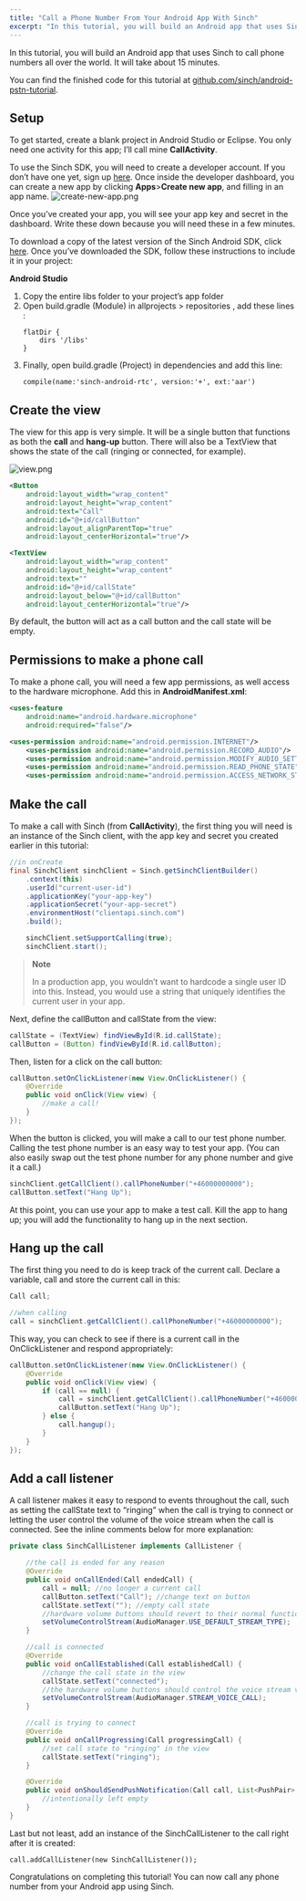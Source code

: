```yaml
---
title: "Call a Phone Number From Your Android App With Sinch"
excerpt: "In this tutorial, you will build an Android app that uses Sinch to call phone numbers all over the world. It will take about 15 minutes."
---
```

In this tutorial, you will build an Android app that uses Sinch to call phone numbers all over the world. It will take about 15 minutes.

You can find the finished code for this tutorial at [github.com/sinch/android-pstn-tutorial](https://github.com/sinch/android-pstn-tutorial).

## Setup

To get started, create a blank project in Android Studio or Eclipse. You only need one activity for this app; I’ll call mine **CallActivity**.

To use the Sinch SDK, you will need to create a developer account. If you don’t have one yet, sign up [here](https://portal.sinch.com/#/signup). Once inside the developer dashboard, you can create a new app by clicking **Apps**\>**Create new app**, and filling in an app name.
![create-new-app.png](https://files.readme.io/4bcca58-create-new-app.png)

Once you’ve created your app, you will see your app key and secret in the dashboard. Write these down because you will need these in a few minutes.

To download a copy of the latest version of the Sinch Android SDK, click [here](doc:downloads). Once you’ve downloaded the SDK, follow these instructions to include it in your project:

**Android Studio**
    
1.  Copy the entire libs folder to your project’s app folder
2.  Open build.gradle (Module) in allprojects \> repositories , add these lines :
    ```text
    flatDir {
        dirs '/libs'
    }
    ```
3.  Finally, open build.gradle (Project) in dependencies and add this line:
    ```text
    compile(name:'sinch-android-rtc', version:'+', ext:'aar')
    ```

## Create the view

The view for this app is very simple. It will be a single button that functions as both the **call** and **hang-up** button. There will also be a TextView that shows the state of the call (ringing or connected, for example).

![view.png](https://files.readme.io/55ef969-view.png)

```xml
<Button
    android:layout_width="wrap_content"
    android:layout_height="wrap_content"
    android:text="Call"
    android:id="@+id/callButton"
    android:layout_alignParentTop="true"
    android:layout_centerHorizontal="true"/>

<TextView
    android:layout_width="wrap_content"
    android:layout_height="wrap_content"
    android:text=""
    android:id="@+id/callState"
    android:layout_below="@+id/callButton"
    android:layout_centerHorizontal="true"/>
```

By default, the button will act as a call button and the call state will be empty.

## Permissions to make a phone call

To make a phone call, you will need a few app permissions, as well access to the hardware microphone. Add this in **AndroidManifest.xml**:

```xml
<uses-feature
    android:name="android.hardware.microphone"
    android:required="false"/>

<uses-permission android:name="android.permission.INTERNET"/>
    <uses-permission android:name="android.permission.RECORD_AUDIO"/>
    <uses-permission android:name="android.permission.MODIFY_AUDIO_SETTINGS"/>
    <uses-permission android:name="android.permission.READ_PHONE_STATE"/>
    <uses-permission android:name="android.permission.ACCESS_NETWORK_STATE"/>
```

## Make the call

To make a call with Sinch (from **CallActivity**), the first thing you will need is an instance of the Sinch client, with the app key and secret you created earlier in this tutorial:

```java
//in onCreate
final SinchClient sinchClient = Sinch.getSinchClientBuilder()
    .context(this)
    .userId("current-user-id")
    .applicationKey("your-app-key")
    .applicationSecret("your-app-secret")
    .environmentHost("clientapi.sinch.com")
    .build();

    sinchClient.setSupportCalling(true);
    sinchClient.start();
```

> **Note**
> 
> In a production app, you wouldn’t want to hardcode a single user ID into this. Instead, you would use a string that uniquely identifies the current user in your app.

Next, define the callButton and callState from the view:

```java
callState = (TextView) findViewById(R.id.callState);
callButton = (Button) findViewById(R.id.callButton);
```

Then, listen for a click on the call button:

```java
callButton.setOnClickListener(new View.OnClickListener() {
    @Override
    public void onClick(View view) {
        //make a call!
    }
});
```

When the button is clicked, you will make a call to our test phone number. Calling the test phone number is an easy way to test your app. (You can also easily swap out the test phone number for any phone number and give it a call.)

```java
sinchClient.getCallClient().callPhoneNumber("+46000000000");
callButton.setText("Hang Up");
```

At this point, you can use your app to make a test call. Kill the app to hang up; you will add the functionality to hang up in the next section.

## Hang up the call

The first thing you need to do is keep track of the current call. Declare a variable, call and store the current call in this:

```java
Call call;

//when calling
call = sinchClient.getCallClient().callPhoneNumber("+46000000000");
```

This way, you can check to see if there is a current call in the OnClickListener and respond appropriately:

```java
callButton.setOnClickListener(new View.OnClickListener() {
    @Override
    public void onClick(View view) {
        if (call == null) {
            call = sinchClient.getCallClient().callPhoneNumber("+46000000000");
            callButton.setText("Hang Up");
        } else {
            call.hangup();
        }
    }
});
```

## Add a call listener

A call listener makes it easy to respond to events throughout the call, such as setting the callState text to “ringing” when the call is trying to connect or letting the user control the volume of the voice stream when the call is connected. See the inline comments below for more explanation:

```java
private class SinchCallListener implements CallListener {

    //the call is ended for any reason
    @Override
    public void onCallEnded(Call endedCall) {
        call = null; //no longer a current call
        callButton.setText("Call"); //change text on button
        callState.setText(""); //empty call state
        //hardware volume buttons should revert to their normal function
        setVolumeControlStream(AudioManager.USE_DEFAULT_STREAM_TYPE);
    }

    //call is connected
    @Override
    public void onCallEstablished(Call establishedCall) {
        //change the call state in the view
        callState.setText("connected");
        //the hardware volume buttons should control the voice stream volume
        setVolumeControlStream(AudioManager.STREAM_VOICE_CALL);
    }

    //call is trying to connect
    @Override
    public void onCallProgressing(Call progressingCall) {
        //set call state to "ringing" in the view
        callState.setText("ringing");
    }

    @Override
    public void onShouldSendPushNotification(Call call, List<PushPair> pushPairs) {
        //intentionally left empty
    }
}
```

Last but not least, add an instance of the SinchCallListener to the call right after it is created:

`call.addCallListener(new SinchCallListener());`

Congratulations on completing this tutorial\! You can now call any phone number from your Android app using Sinch.
